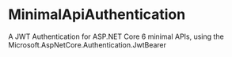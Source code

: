 # MinimalApiAuthentication
A JWT Authentication for ASP.NET Core 6 minimal APIs, using the Microsoft.AspNetCore.Authentication.JwtBearer
